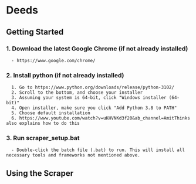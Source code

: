 # Deeds
## Getting Started
### 1. Download the latest Google Chrome (if not already installed)
      - https://www.google.com/chrome/
### 2. Install python (if not already installed)
      1. Go to https://www.python.org/downloads/release/python-3102/
      2. Scroll to the bottom, and choose your installer
      3. Assuming your system is 64-bit, click "Windows installer (64-bit)"
      4. Open installer, make sure you click "Add Python 3.8 to PATH"
      5. Choose default installation
      6. https://www.youtube.com/watch?v=uKHVNKd3f20&ab_channel=AmitThinks also explains how to do this
### 3. Run scraper_setup.bat
      - Double-click the batch file (.bat) to run. This will install all necessary tools and frameworks not mentioned above.
## Using the Scraper
